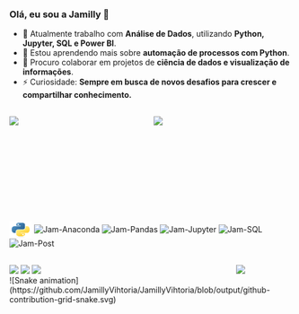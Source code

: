 ### Olá, eu sou a Jamilly 👋  

- 🔭 Atualmente trabalho com **Análise de Dados**, utilizando **Python, Jupyter, SQL e Power BI**.  
- 🌱 Estou aprendendo mais sobre **automação de processos com Python**.  
- 👯 Procuro colaborar em projetos de **ciência de dados e visualização de informações**.  
- ⚡ Curiosidade: **Sempre em busca de novos desafios para crescer e compartilhar conhecimento.**
##

<div style="display: grid; grid-template-columns: auto auto; gap: 10px;">
  <a href="https://github.com/JamillyVihtoria">
    <img height="170em" src="https://github-readme-stats.vercel.app/api?username=JamillyVihtoria&show_icons=true&theme=cobalt&count_private=true" />
  </a>
  <img height="170em" src="https://github-readme-stats.vercel.app/api/top-langs/?username=JamillyVihtoria&layout=compact&langs_count=16&theme=cobalt" />
</div>

<div style="display: inline_block"><br>
  <img align="center" alt="Jam-Python" height="30" width="40" src="https://raw.githubusercontent.com/devicons/devicon/master/icons/python/python-original.svg">
  <img align="center" alt="Jam-Anaconda" height="30" width="40" src="https://cdn.jsdelivr.net/gh/devicons/devicon@latest/icons/anaconda/anaconda-original.svg">
  <img align="center" alt="Jam-Pandas" height="30" width="40" src="https://cdn.jsdelivr.net/gh/devicons/devicon@latest/icons/pandas/pandas-original.svg"
  <img align="center" alt="Jam-Stream" height="30" width="40" src="https://cdn.jsdelivr.net/gh/devicons/devicon@latest/icons/streamlit/streamlit-original.svg">
  <img align="center" alt="Jam-Jupyter" height="30" width="40" src="https://cdn.jsdelivr.net/gh/devicons/devicon@latest/icons/jupyter/jupyter-original.svg">
  <img align="center" alt="Jam-SQL" height="30" width="40" src="https://cdn.jsdelivr.net/gh/devicons/devicon@latest/icons/azuresqldatabase/azuresqldatabase-original.svg">
  <img align="center" alt="Jam-Post" height="30" width="40" src="https://cdn.jsdelivr.net/gh/devicons/devicon@latest/icons/postgresql/postgresql-original.svg">
</div>

##

<div> 
  <a href="https://www.instagram.com/jamillyvihtoria/" target="_blank"><img src="https://img.shields.io/badge/-Instagram-%23E4405F?style=for-the-badge&logo=instagram&logoColor=white" target="_blank"></a>
  <a href = "mailto:barbosajamilly45@gmail.com"><img src="https://img.shields.io/badge/-Gmail-%23333?style=for-the-badge&logo=gmail&logoColor=white" target="_blank"></a>
  <a href="https://www.linkedin.com/in/jamilly-vitoria-ferreira-barbosa/" target="_blank"><img src="https://img.shields.io/badge/-LinkedIn-%230077B5?style=for-the-badge&logo=linkedin&logoColor=white" target="_blank"></a> 
  <img align="right" width="100px" src="https://cdn.discordapp.com/attachments/979553894847297404/982548985816983724/jett.gif">
</div>
![Snake animation](https://github.com/JamillyVihtoria/JamillyVihtoria/blob/output/github-contribution-grid-snake.svg)
